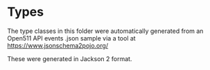 # Types

The type classes in this folder were automatically generated from an Open511 API events .json sample via a tool at https://www.jsonschema2pojo.org/

These were generated in Jackson 2 format.